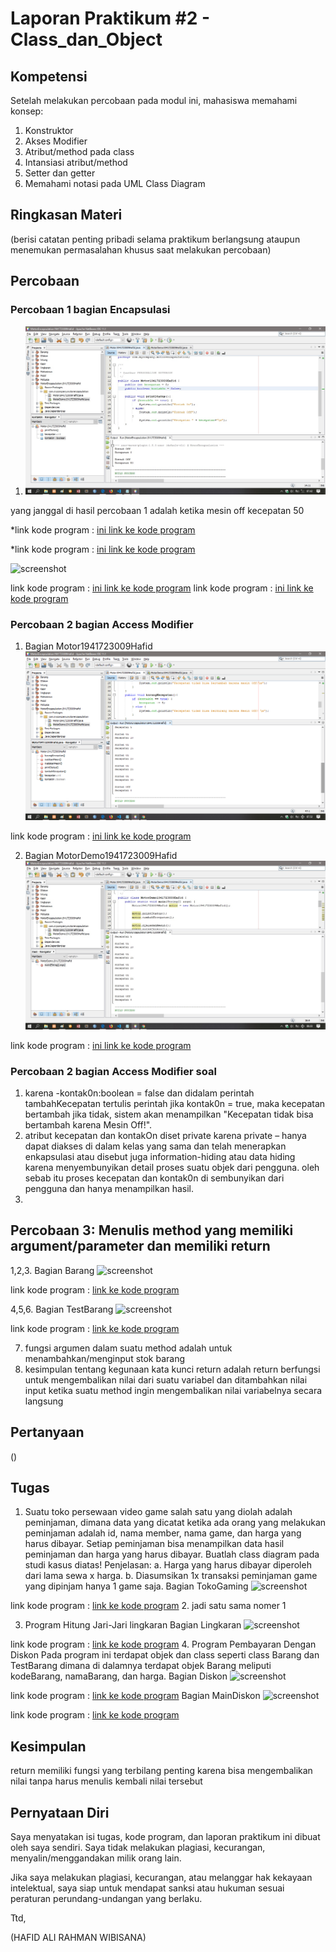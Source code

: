 # Laporan Praktikum #2 - Class_dan_Object

## Kompetensi

Setelah melakukan percobaan pada modul ini, mahasiswa memahami konsep: 
1. Konstruktor 
2. Akses Modifier 
3. Atribut/method pada class 
4. Intansiasi atribut/method  
5. Setter dan getter 
6. Memahami notasi pada UML Class Diagram 

## Ringkasan Materi

(berisi catatan penting pribadi selama praktikum berlangsung ataupun menemukan permasalahan khusus saat melakukan percobaan)

## Percobaan

### Percobaan 1 bagian Encapsulasi 

1. ![screenshot](img/percobaan1.JPG)

yang janggal di hasil percobaan 1 adalah ketika mesin off kecepatan 50

*link kode program : [ini link ke kode program](/../3_Encapsulation/src/Motor1941723009Hafid.java)

*link kode program : [ini link ke kode program](/../src/3_Encapsulation/MotorDemo1941723009Hafid.java)

![screenshot](img/percobaan2.1jpg)

link kode program : [ini link ke kode program](/../3_Encapsulation/src/Motor1941723009Hafid.java)
link kode program : [ini link ke kode program](/../src/3_Encapsulasi/MotorDemo1941723009Hafid.java)

### Percobaan 2 bagian Access Modifier

1. Bagian Motor1941723009Hafid  ![screenshot](img/percobaan2.jpg) 

link kode program : [ini link ke kode program](/../src/3_Encapsulasi/Motor1941723009Hafid.java)

2. Bagian MotorDemo1941723009Hafid ![screenshot](img/percobaan2.1.JPG)

link kode program : [ini link ke kode program](/../src/3_Encapsulasi/MotorDemo1941723009Hafid.java)
### Percobaan 2 bagian Access Modifier soal
1. karena -kontak0n:boolean = false dan didalam perintah tambahKecepatan tertulis perintah jika kontak0n = true,
maka kecepatan bertambah jika tidak, sistem akan menampilkan "Kecepatan tidak bisa bertambah karena Mesin Off!".
2. atribut kecepatan dan kontakOn diset private karena private – hanya dapat diakses di dalam kelas yang sama dan 
telah menerapkan enkapsulasi atau disebut juga information-hiding atau data hiding karena menyembunyikan detail proses suatu objek dari pengguna.
oleh sebab itu proses kecepatan dan kontak0n di sembunyikan dari pengguna dan hanya menampilkan hasil.
3. 

## Percobaan 3: Menulis method yang memiliki argument/parameter dan memiliki return

1,2,3.  Bagian Barang ![screenshot](img/brg1.jpg)

link kode program : [link ke kode program](../../src/2_Class_dan_Object/Barang.java)

4,5,6. Bagian TestBarang ![screenshot](img/brg2.jpg)

link kode program : [link ke kode program](../../src/2_Class_dan_Object/testBarang.java)

7. fungsi argumen dalam suatu method adalah untuk menambahkan/menginput stok barang
8. kesimpulan tentang kegunaan kata kunci return adalah return berfungsi untuk mengembalikan nilai dari suatu variabel dan ditambahkan nilai input
ketika suatu method ingin mengembalikan nilai variabelnya secara langsung

## Pertanyaan
 ()
## Tugas
1. Suatu toko persewaan video game salah satu yang diolah adalah peminjaman, dimana data yang dicatat ketika ada orang yang melakukan peminjaman adalah id, nama member, nama game, dan harga yang harus dibayar. Setiap peminjaman bisa menampilkan data hasil peminjaman dan harga yang harus dibayar. Buatlah class diagram pada studi kasus diatas!
Penjelasan:
a. Harga yang harus dibayar diperoleh dari lama sewa x harga.
b. Diasumsikan 1x transaksi peminjaman game yang dipinjam hanya 1 game saja.
Bagian TokoGaming ![screenshot](img/tokogame.jpg)

link kode program : [link ke kode program](../../src/2_Class_dan_Object/Gaming.java)
2. jadi satu sama nomer 1

3. Program Hitung Jari-Jari lingkaran
Bagian Lingkaran ![screenshot](img/lingkaran.jpg)

link kode program : [link ke kode program](../../src/2_Class_dan_Object/Lingkaran.java)
4. Program Pembayaran Dengan Diskon 
Pada program ini terdapat objek dan class seperti class Barang dan TestBarang dimana di dalamnya terdapat objek Barang meliputi kodeBarang, namaBarang, dan harga.
Bagian Diskon ![screenshot](img/diskon1.jpg)

link kode program : [link ke kode program](../../src/2_Class_dan_Object/diskon.java)
Bagian MainDiskon ![screenshot](img/diskon.jpg)

link kode program : [link ke kode program](../../src/2_Class_dan_Object/maindiskon.java)
## Kesimpulan

return memiliki fungsi yang terbilang penting karena bisa mengembalikan nilai tanpa harus menulis kembali nilai tersebut

## Pernyataan Diri

Saya menyatakan isi tugas, kode program, dan laporan praktikum ini dibuat oleh saya sendiri. Saya tidak melakukan plagiasi, kecurangan, menyalin/menggandakan milik orang lain.

Jika saya melakukan plagiasi, kecurangan, atau melanggar hak kekayaan intelektual, saya siap untuk mendapat sanksi atau hukuman sesuai peraturan perundang-undangan yang berlaku.

Ttd,

(HAFID ALI RAHMAN WIBISANA)
